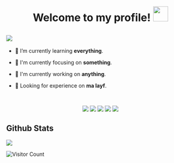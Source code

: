 
<h1 align="center">Welcome to my profile! <img src="https://user-images.githubusercontent.com/1303154/88677602-1635ba80-d120-11ea-84d8-d263ba5fc3c0.gif" width="40px"></h1>
<!-- <p align="center">
  <img src="https://i.ibb.co/WDPCQ3X/hm.jpg" />
</p>
<br> -->
<h2 align="left">
<img src="https://readme-typing-svg.herokuapp.com?color=%231586B1&size=25&center=true&vCenter=true&lines=Hi+there!%2C+I'm+Baher">
</h2>

- 🌱 I’m currently learning **everything**.

- 👀 I'm currently focusing on **something**.

- 📝 I'm currently working on **anything**.

- 👥 Looking for experience on **ma layf**.
<br>
<p align="center">
  <img src="https://img.shields.io/badge/Laravel-FF2D20?style=for-the-badge&logo=laravel&logoColor=white" />
  <img src="https://img.shields.io/badge/HTML5-E34F26?style=for-the-badge&logo=html5&logoColor=white" />
  <img src="https://img.shields.io/badge/CSS3-1572B6?style=for-the-badge&logo=css3&logoColor=white" />
  <img src="https://img.shields.io/badge/GitHub-100000?style=for-the-badge&logo=github&logoColor=white" />
  <img src="https://img.shields.io/badge/Windows-0078D6?style=for-the-badge&logo=windows&logoColor=white" />
</p>

<h2 align="left">
Github Stats  
</h2>
<!-- <p align="left">
  <a href="https://github.com/bagushermawan"><img src="https://github-readme-stats.vercel.app/api?username=bagushermawan&bg_color=30,e96443,904e95&title_color=fff&text_color=fff&icon_color=fff&hide_border=true&show_icons=true" /></a>
</p>
<br> -->
<p align="left">
  <a href="https://github.com/bagushermawan"><img src="https://github-readme-stats.vercel.app/api/top-langs?username=bagushermawan&bg_color=30,e96443,904e95&title_color=fff&text_color=fff&hide_border=true&show_icons=true&layout=compact" /></a>
</p>


<p align="center">

</p>

![Visitor Count](https://profile-counter.glitch.me/bagushermawan/count.svg)
